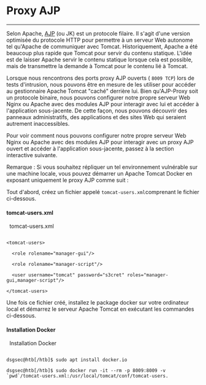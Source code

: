 Proxy AJP
=========

* * * * *

Selon Apache, [AJP](https://cwiki.apache.org/confluence/display/TOMCAT/Connectors) (ou JK) est un protocole filaire. Il s'agit d'une version optimisée du protocole HTTP pour permettre à un serveur Web autonome tel qu'Apache de communiquer avec Tomcat. Historiquement, Apache a été beaucoup plus rapide que Tomcat pour servir du contenu statique. L'idée est de laisser Apache servir le contenu statique lorsque cela est possible, mais de transmettre la demande à Tomcat pour le contenu lié à Tomcat.

Lorsque nous rencontrons des ports proxy AJP ouverts ( `8009 TCP`) lors de tests d'intrusion, nous pouvons être en mesure de les utiliser pour accéder au gestionnaire Apache Tomcat "caché" derrière lui. Bien qu'AJP-Proxy soit un protocole binaire, nous pouvons configurer notre propre serveur Web Nginx ou Apache avec des modules AJP pour interagir avec lui et accéder à l'application sous-jacente. De cette façon, nous pouvons découvrir des panneaux administratifs, des applications et des sites Web qui seraient autrement inaccessibles.

Pour voir comment nous pouvons configurer notre propre serveur Web Nginx ou Apache avec des modules AJP pour interagir avec un proxy AJP ouvert et accéder à l'application sous-jacente, passez à la section interactive suivante.

Remarque : Si vous souhaitez répliquer un tel environnement vulnérable sur une machine locale, vous pouvez démarrer un Apache Tomcat Docker en exposant uniquement le proxy AJP comme suit :

Tout d'abord, créez un fichier appelé `tomcat-users.xml`comprenant le fichier ci-dessous.

#### tomcat-users.xml

  tomcat-users.xml

```

<tomcat-users>

  <role rolename="manager-gui"/>

  <role rolename="manager-script"/>

  <user username="tomcat" password="s3cret" roles="manager-gui,manager-script"/>

</tomcat-users>

```

Une fois ce fichier créé, installez le package docker sur votre ordinateur local et démarrez le serveur Apache Tomcat en exécutant les commandes ci-dessous.

#### Installation Docker

  Installation Docker

```

dsgsec@htb[/htb]$ sudo apt install docker.io

dsgsec@htb[/htb]$ sudo docker run -it --rm -p 8009:8009 -v `pwd`/tomcat-users.xml:/usr/local/tomcat/conf/tomcat-users.

```
